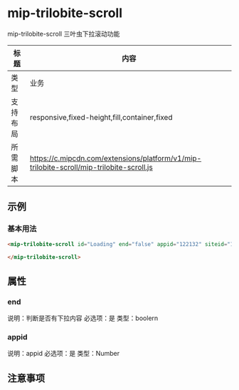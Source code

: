 # mip-trilobite-scroll

mip-trilobite-scroll 三叶虫下拉滚动功能

标题|内容
----|----
类型|业务
支持布局|responsive,fixed-height,fill,container,fixed
所需脚本|https://c.mipcdn.com/extensions/platform/v1/mip-trilobite-scroll/mip-trilobite-scroll.js

## 示例

### 基本用法
```html
<mip-trilobite-scroll id="Loading" end="false" appid="122132" siteid="1573954829326355" http-host="cp01-rdqa-dev378-liting16.epc.baidu.com:8090">

</mip-trilobite-scroll>
```

## 属性

### end

说明：判断是否有下拉内容
必选项：是
类型：boolern

### appid

说明：appid
必选项：是
类型：Number

## 注意事项

